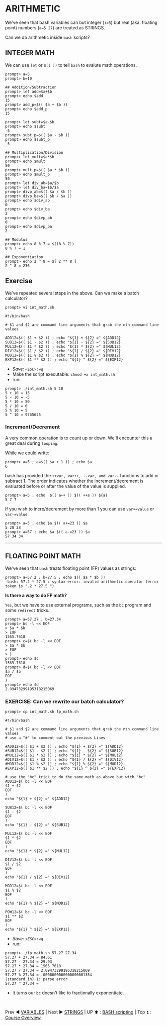 # ARITHMETIC
We've seen that bash variables can but integer (`i=5`) but real (aka. floating point) numbers (`a=5.27`) are treated as STRINGS.

Can we do arithmetic inside `bash` scripts?

## INTEGER MATH
We can use `let` or `$(( ))` to tell `bash` to evalute math operations.
```
prompt> a=5
prompt> b=10

## Addition/Subtraction
prompt> let add=$a+$b
prompt> echo $add
15
prompt> add_p=$(( $a + $b ))
prompt> echo $add_p
15

prompt> let subt=$a-$b
prompt> echo $subt
-5
prompt> subt_p=$(( $a - $b ))
prompt> echo $subt_p
-5

## Multiplication/Division
prompt> let mult=$a*$b
prompt> echo $mult
50
prompt> mult_p=$(( $a * $b ))
prompt> echo $mult_p
50
prompt> let div_ab=$a/$b
prompt> let div_ba=$b/$a
prompt> divp_ab=$(( $a / $b ))
prompt> divp_ba=$(( $b / $a ))
prompt> echo $div_ab
0
prompt> echo $div_ba
2
prompt> echo $divp_ab
0
prompt> echo $divp_ba
2

## Modulus
prompt> echo 8 % 7 = $((8 % 7))
8 % 7 = 1

## Exponentiation
prompt> echo 2 ^ 8 = $[ 2 ** 8 ]
2 ^ 8 = 256
```
## Exercise
We've repeated several steps in the above. Can we make a batch calculator?

```
prompt> vi int_math.sh

#!/bin/bash

# $1 and $2 are command line arguments that grab the nth command line values

ADD12=$(( $1 + $2 )) ; echo "${1} + ${2} =" ${ADD12}
SUB12=$(( $1 - $2 )) ; echo "${1} - ${2} =" ${SUB12}
MUL12=$(( $1 * $2 )) ; echo "${1} * ${2} =" ${MUL12}
DIV12=$(( $1 / $2 )) ; echo "${1} / ${2} =" ${DIV12}
MOD12=$(( $1 % $2 )) ; echo "${1} % ${2} =" ${MOD12}
EXP12=$(( $1 ** $2 )) ; echo "${1} ^ ${2} =" ${EXP12}
```
* *Save: `<ESC>:wq`*
* Make the script executable: `chmod +x int_math.sh`
* run:

```
prompt> ./int_math.sh 5 10
5 + 10 = 15
5 - 10 = -5
5 * 10 = 50
5 / 10 = 0
5 % 10 = 5
5 ^ 10 = 9765625

```
### Increment/Decrement
A very common operation is to count up or down.
We'll encounter this a great deal during `looping`.

While we could write:
```
prompt> a=5 ; a=$(( $a + 1 )) ; echo $a
6
```
bash has provided the `++var, var++, --var, and var--` functions to add or subtract 1. The order indicates whether the increment/decrement is evaluated before or after the value of the value is supplied.
```
prompt> a=5 ; echo  $(( a++ )) $(( ++a )) ${a}
5 7 7
```
If you wish to incre/decrement by more than 1 you can use `var+=value` or `var-=value`:

```
prompt> a=5 ; echo $a $(( a+=23 )) $a
5 28 28
prompt> a=57 ; echo $a $(( a-=23 )) $a
57 34 34
```

<hr>

## FLOATING POINT MATH
We've seen that `bash` treats floating point (FP) values as strings:
```
prompt> a=57.2 ; b=27.5 ; echo $(( $a * $b ))
-bash: 57.2 * 27.5 : syntax error: invalid arithmetic operator (error token is ".2 * 27.5 ")
```
**Is there a way to do FP math?**

`Yes`, but we have to use external programs, such as the `bc` program and some `redirect` tricks.
```
prompt> a=57.27 ; b=27.34
prompt> bc -l << EOF
> $a * $b
> EOF
1565.7618
prompt> c=$( bc -l << EOF
> $a * $b
> EOF
> )
prompt> echo $c
1565.7618
prompt> d=$( bc -l << EOF
$a / $b
EOF
)
prompt> echo $d
2.09473299195318215069
```

### EXERCISE: Can we rewrite our batch calculator?

```
prompt> cp int_math.sh fp_math.sh

#!/bin/bash

# $1 and $2 are command line arguments that grab the nth command line values
# use a "#" to comment out the previous Lines

#ADD12=$(( $1 + $2 )) ; echo "${1} + ${2} =" ${ADD12}
#SUB12=$(( $1 - $2 )) ; echo "${1} - ${2} =" ${SUB12}
#MUL12=$(( $1 * $2 )) ; echo "${1} * ${2} =" ${MUL12}
#DIV12=$(( $1 / $2 )) ; echo "${1} / ${2} =" ${DIV12}
#MOD12=$(( $1 % $2 )) ; echo "${1} % ${2} =" ${MOD12}
#EXP12=$(( $1 ** $2 )) ; echo "${1} ^ ${2} =" ${EXP12}

# use the "bc" trick to do the same math as above but with "bc"
ADD12=$( bc -l << EOF
$1 + $2
EOF
)
echo "${1} + ${2} =" ${ADD12}

SUB12=$( bc -l << EOF
$1 - $2
EOF
)
echo "${1} - ${2} =" ${SUB12}

MUL12=$( bc -l << EOF
$1 * $2
EOF
)
echo "${1} * ${2} =" ${MUL12}

DIV12=$( bc -l << EOF
$1 / $2
EOF
)
echo "${1} / ${2} =" ${DIV12}

MOD12=$( bc -l << EOF
$1 % $2
EOF
)
echo "${1} % ${2} =" ${MOD12}

POW12=$( bc -l << EOF
$1 ** $2
EOF
)
echo "${1} ^ ${2} =" ${EXP12}
```

* *Save: `<ESC>:wq`*
* run:

```
prompt> ./fp_math.sh 57.27 27.34
57.27 + 27.34 = 84.61
57.27 - 27.34 = 29.93
57.27 * 27.34 = 1565.7618
57.27 / 27.34 = 2.09473299195318215069
57.27 % 27.34 = .0000000000000000001354
(standard_in) 1: parse error
57.27 ^ 27.34 =
```

* It turns our `bc` doesn't like to fractionally exponentiate.

<br>

Prev :arrow_backward: [VARIABLES](bash_01_02.md) | Next :arrow_forward: [STRINGS](bash_01_04.md) | UP :arrow_up: : [BASH scripting](bash_scripting.md) | Top :arrow_double_up: : [Course Overview](docs/index.md)
